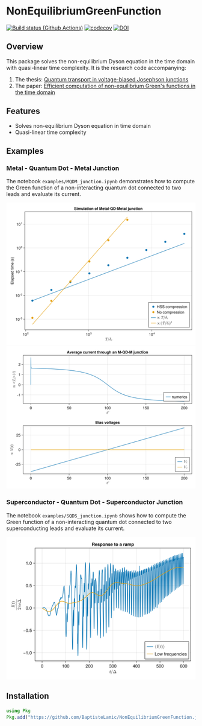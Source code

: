 # NonEquilibriumGreenFunction

[![Build status (Github Actions)](https://github.com/BaptisteLamic/NonEquilibriumGreenFunction.jl/workflows/CI/badge.svg)](https://github.com/BaptisteLamic/NonEquilibriumGreenFunction.jl/actions)
[![codecov](https://codecov.io/gh/BaptisteLamic/NonEquilibriumGreenFunction.jl/branch/main/graph/badge.svg?token=BHAETIA0KL)](https://codecov.io/gh/BaptisteLamic/NonEquilibriumGreenFunction.jl)
[![DOI](https://zenodo.org/badge/623330633.svg)](https://zenodo.org/badge/latestdoi/623330633)

## Overview

This package solves the non-equilibrium Dyson equation in the time domain with quasi-linear time complexity. It is the research code accompanying:

1. The thesis: [Quantum transport in voltage-biased Josephson junctions](https://www.theses.fr/s210157#)
2. The paper: [Efficient computation of non-equilibrium Green's functions in the time domain](https://arxiv.org/html/2410.11057v1)

## Features

- Solves non-equilibrium Dyson equation in time domain
- Quasi-linear time complexity 

## Examples

### Metal - Quantum Dot - Metal Junction

The notebook `examples/MQDM_junction.ipynb` demonstrates how to compute the Green function of a non-interacting quantum dot connected to two leads and evaluate its current.

![Benchmark_QD_equilibrium](examples/QD_benchmark.svg)
![QD_Iavr](examples/average_current_QD.svg)

### Superconductor - Quantum Dot - Superconductor Junction

The notebook `examples/SQDS_junction.ipynb` shows how to compute the Green function of a non-interacting quantum dot connected to two superconducting leads and evaluate its current.

![QD_Iavr](examples/transient_current_SQDS.svg)

## Installation

```julia
using Pkg
Pkg.add("https://github.com/BaptisteLamic/NonEquilibriumGreenFunction.jl")
```